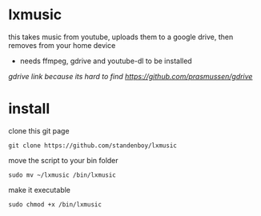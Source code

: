 # lxmusic
this takes music from youtube, uploads them to a google drive, then removes from your home device

* needs
ffmpeg, gdrive and youtube-dl to be installed 

*gdrive link because its hard to find*
*https://github.com/prasmussen/gdrive*

# install
clone this git page
```
git clone https://github.com/standenboy/lxmusic
```
move the script to your bin folder
```
sudo mv ~/lxmusic /bin/lxmusic
```
make it executable
```
sudo chmod +x /bin/lxmusic
```

